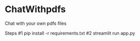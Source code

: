 # ChatWithpdfs
Chat with your own pdfs files

Steps
#1 pip install -r requirements.txt
#2 streamlit run app.py
